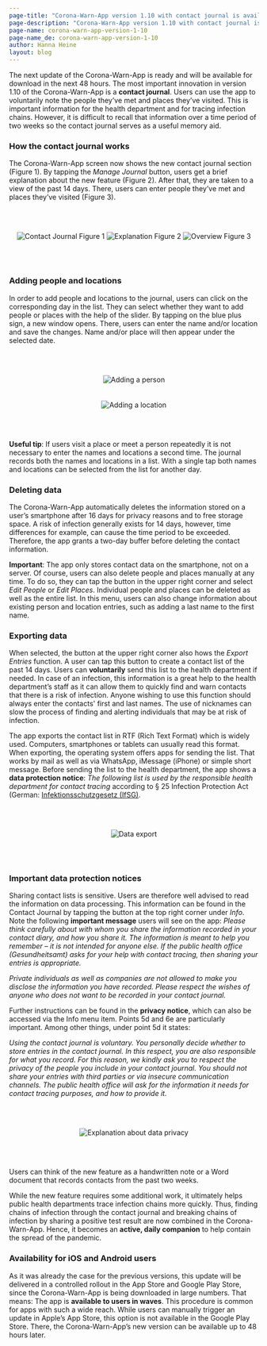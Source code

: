```yaml
---
page-title: "Corona-Warn-App version 1.10 with contact journal is available"
page-description: "Corona-Warn-App version 1.10 with contact journal is available"
page-name: corona-warn-app-version-1-10
page-name_de: corona-warn-app-version-1-10
author: Hanna Heine
layout: blog
---
```

 
The next update of the Corona-Warn-App is ready and will be available for download in  the next 48 hours. The most important innovation in version 1.10 of the Corona-Warn-App is a **contact journal**. Users can use the app to voluntarily note the people they’ve met and places they’ve visited. This is important information for the health department and for tracing infection chains. However, it is difficult to recall that information over a time period of two weeks so the contact journal serves as a useful memory aid.
 
<!-- overview -->

### How the contact journal works

The Corona-Warn-App screen now shows the new contact journal section (Figure 1). By tapping the *Manage Journal* button, users get a brief explanation about the new feature (Figure 2). After that, they are taken to a view of the past 14 days. There, users can enter people they’ve met and places they’ve visited (Figure 3).


<br></br>

<center> <img src="./contact-journal.jpg" title="Contact Journal Figure 1" style="align: center">  <img src="./contact-journal-explanation.jpg" title="Explanation Figure 2" style="align: center"> <img src="./contact-journal-overview.jpg" title="Overview Figure 3" style="align: center"></center>

<br></br>

### Adding people and locations

In order to add people and locations to the journal, users can click on the corresponding day in the list. They can select whether they want to add people or places with the help of the slider. By tapping on the blue plus sign, a new window opens. There, users can enter the name and/or location and save the changes. Name and/or place will then appear under the selected date. 



<br></br>

<center> <img src="./add-a-person.JPG" title="Adding a person" style="align: center"> </center> <br></br>

<center> <img src="./add-a-location.JPG" title="Adding a location" style="align: center"> </center>

<br></br>

**Useful tip**: If users visit a place or meet a person repeatedly it is not necessary to enter the names and locations a second time. The journal records both the names and locations in a list. With a single tap both names and locations can be selected from the list for another day.

### Deleting data

The Corona-Warn-App automatically deletes the information stored on a user’s smartphone after 16 days for privacy reasons and to free storage space. A risk of infection generally exists for 14 days, however, time differences for example, can cause the time period to be exceeded. Therefore, the app grants a two-day buffer before deleting the contact information. 

**Important**: The app only stores contact data on the smartphone, not on a server. Of course, users can also delete people and places manually at any time. To do so, they can tap the button in the upper right corner and select *Edit People* or *Edit Places*. Individual people and places can be deleted as well as the entire list. In this menu, users can also change information about existing person and location entries, such as adding a last name to the first name.


### Exporting data

When selected, the button at the upper right corner also hows the *Export Entries* function. A user can tap this button to create a contact list of the past 14 days. Users can **voluntarily** send this list to the health department if needed. In case of an infection, this information is a great help to the health department’s staff as it can allow them to quickly find and warn contacts that there is a risk of infection. Anyone wishing to use this function should always enter the contacts' first and last names. The use of nicknames can slow the process of finding and alerting individuals that may be at risk of infection.

The app exports the contact list in RTF (Rich Text Format) which is widely used. Computers, smartphones or tablets can usually read this format. When exporting, the operating system offers apps for sending the list. That works by mail as well as via WhatsApp, iMessage (iPhone) or simple short message. Before sending the list to the health department, the app shows a **data protection notice**: *The following list is used by the responsible health department for contact tracing* according to § 25 Infection Protection Act (German: [Infektionsschutzgesetz (IfSG)](https://www.bundestag.de/resource/blob/690734/c5bec62e6b1a9dd40cef93bce90b9a43/WD-9-009-20-pdf-data.pdf). 

<br></br>

<center> <img src="./contact-list-export.JPG" title="Data export" style="align: center"> </center>

<br></br>

### Important data protection notices

Sharing contact lists is sensitive. Users are therefore well advised to read the information on data processing. This information  can be found in the Contact Journal by tapping the button at the top right corner under *Info*. 
Note the following **important message** users will see on the app: *Please think carefully about with whom you share the information recorded in your contact diary, and how you share it. The information is meant to help you remember – it is not intended for anyone else. If the public health office (Gesundheitsamt) asks for your help with contact tracing, then sharing your entries is appropriate.*

*Private individuals as well as companies are not allowed to make you disclose the information you have recorded. Please respect the wishes of anyone who does not want to be recorded in your contact journal.* 

Further instructions can be found in the **privacy notice**, which can also be accessed via the Info menu item. Points 5d and 6e are particularly important. Among other things, under point 5d it states: 

*Using the contact journal is voluntary. You personally decide whether to store entries in the contact journal. In this respect, you are also responsible for what you record. For this reason, we kindly ask you to respect the privacy of the people you include in your contact journal. You should not share your entries with third parties or via insecure communication channels. The public health office will ask for the information it needs for contact tracing purposes, and how to provide it.* 


<br></br>

<center> <img src="./data-privacy.JPG" title="Explanation about data privacy" style="align: center"> </center>

<br></br>

Users can think of the new feature as a handwritten note or a Word document that records contacts from the past two weeks. 

While the new feature requires some additional work, it ultimately helps public health departments trace infection chains more quickly. Thus, finding chains of infection through the contact journal and breaking chains of infection by sharing a positive test result are now combined in the Corona-Warn-App. Hence, it becomes an **active, daily companion** to help contain the spread of the pandemic.

### Availability for iOS and Android users

As it was already the case for the previous versions, this update will be delivered in a controlled rollout in the App Store and Google Play Store, since the Corona-Warn-App is being downloaded in large numbers. That means: The app is **available to users in waves**. This procedure is common for apps with such a wide reach. While users can manually trigger an update in Apple’s App Store, this option is not available in the Google Play Store. There, the Corona-Warn-App’s new version can be available up to 48 hours later.
